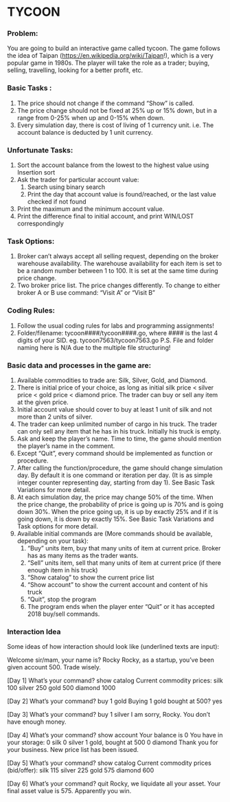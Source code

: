 # TYCOON

### Problem:
You are going to build an interactive game called tycoon. The game follows the idea of Taipan (https://en.wikipedia.org/wiki/Taipan!), which is a very popular game in 1980s. The player will take the role as a trader; buying, selling, travelling, looking for a better profit, etc.

### Basic Tasks :
1. The price should not change if the command “Show” is called.
1. The price change should not be fixed at 25% up or 15% down, but in a range from 0-25% when up and 0-15% when down.
1. Every simulation day, there is cost of living of 1 currency unit. i.e. The account balance is deducted by 1 unit currency.

### Unfortunate Tasks:
1. Sort the account balance from the lowest to the highest value using Insertion sort
1. Ask the trader for particular account value:
	1. Search using binary search
	1. Print the day that account value is found/reached, or the last value checked if not found
1. Print the maximum and the minimum account value.
1. Print the difference final to initial account, and print WIN/LOST correspondingly

### Task Options:
1. Broker can’t always accept all selling request, depending on the broker warehouse availability. The warehouse availability for each item is set to be a random number between 1 to 100. It is set at the same time during price change.
1. Two broker price list. The price changes differently. To change to either broker A or B use command: “Visit A” or “Visit B”

### Coding Rules:
1. Follow the usual coding rules for labs and programming assignments!
1. Folder/filename: tycoon####/tycoon####.go, where #### is the last 4 digits of your SID. eg. tycoon7563/tycoon7563.go
P.S. File and folder naming here is N/A due to the multiple file structuring!

### Basic data and processes in the game are:
1. Available commodities to trade are: Silk, Silver, Gold, and Diamond.
1. There is initial price of your choice, as long as initial silk price < silver price < gold price < diamond price. The trader can buy or sell any item at the given price.
1. Initial account value should cover to buy at least 1 unit of silk and not more than 2 units of silver.
1. The trader can keep unlimited number of cargo in his truck. The trader can only sell any item that he has in his truck. Initially his truck is empty.
1. Ask and keep the player’s name. Time to time, the game should mention the player’s name in the comment.
1. Except “Quit”, every command should be implemented as function or procedure.
1. After calling the function/procedure, the game should change simulation day. By default it is one command or iteration per day. (It is as simple integer counter representing day, starting from day 1). See Basic Task Variations for more detail.
1. At each simulation day, the price may change 50% of the time. When the price change, the probability of price is going up is 70% and is going down 30%. When the price going up, it is up by exactly 25% and if it is going down, it is down by exactly 15%. See Basic Task Variations and Task options for more detail.
1. Available initial commands are (More commands should be available, depending on your task):
	1. “Buy” units item, buy that many units of item at current price. Broker has as many items as the trader wants. 
	1. “Sell” units item, sell that many units of item at current price (if there enough item in his truck)
	1. “Show catalog” to show the current price list
	1. “Show account” to show the current account and content of his truck
	1. “Quit”, stop the program
	1. The program ends when the player enter “Quit” or it has accepted 2018 buy/sell commands.

### Interaction Idea

Some ideas of how interaction should look like (underlined texts are input):

Welcome sir/mam, your name is? Rocky
Rocky, as a startup, you’ve been given account 500. Trade wisely.

[Day 1] What’s your command? show catalog
Current commodity prices:
silk 100
silver 250
gold 500
diamond 1000

[Day 2] What’s your command? buy 1 gold
Buying 1 gold bought at 500? yes

[Day 3] What’s your command? buy 1 silver
I am sorry, Rocky. You don’t have enough money.

[Day 4] What’s your command? show account
Your balance is 0
You have in your storage:
0 silk
0 silver
1 gold, bought at 500
0 diamond
Thank you for your business. New price list has been issued.

[Day 5]	What’s your command? show catalog
Current commodity prices (bid/offer):
silk 115
silver 225
gold 575
diamond 600

[Day 6]	What’s your command? quit
Rocky, we liquidate all your asset.
Your final asset value is 575.
Apparently you win. 
